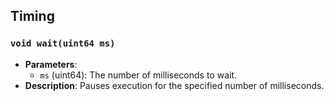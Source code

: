 ## Timing

### `void wait(uint64 ms)`
- **Parameters**:
  - `ms` (uint64): The number of milliseconds to wait.
- **Description**: Pauses execution for the specified number of milliseconds.
